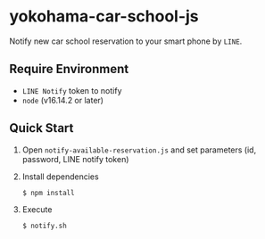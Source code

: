 # yokohama-car-school-js

Notify new car school reservation to your smart phone by `LINE`. 

## Require Environment

- `LINE Notify` token to notify
- `node` (v16.14.2 or later)

## Quick Start

1. Open `notify-available-reservation.js` and set parameters (id, password, LINE notify token)
1. Install dependencies
   ```sh
   $ npm install
   ```
   
1. Execute
   ```sh
   $ notify.sh
   ```


